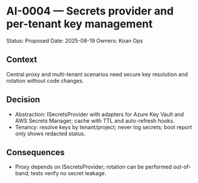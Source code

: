 # AI-0004 — Secrets provider and per-tenant key management

Status: Proposed
Date: 2025-08-19
Owners: Koan Ops

## Context

Central proxy and multi-tenant scenarios need secure key resolution and rotation without code changes.

## Decision

- Abstraction: ISecretsProvider with adapters for Azure Key Vault and AWS Secrets Manager; cache with TTL and auto-refresh hooks.
- Tenancy: resolve keys by tenant/project; never log secrets; boot report only shows redacted status.

## Consequences

- Proxy depends on ISecretsProvider; rotation can be performed out-of-band; tests verify no secret leakage.
